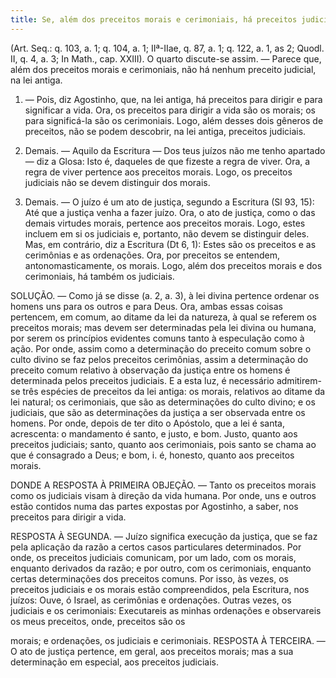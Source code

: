 ```yaml
---
title: Se, além dos preceitos morais e cerimoniais, há preceitos judiciais, na lei antiga
---
```


(Art. Seq.: q. 103, a. 1; q. 104, a. 1; IIª-IIae, q. 87, a. 1; q. 122, a. 1, as 2; Quodl. II, q. 4, a. 3; In Math., cap. XXIII).
  O quarto discute-se assim. — Parece que, além dos preceitos morais e cerimoniais, não há nenhum preceito judicial, na lei antiga.  

1. — Pois, diz Agostinho, que, na lei antiga, há preceitos para dirigir e para significar a vida. Ora, os preceitos para dirigir a vida são os morais; os para significá-la são os cerimoniais. Logo, além desses dois gêneros de preceitos, não se podem descobrir, na lei antiga, preceitos judiciais.  

2. Demais. — Aquilo da Escritura — Dos teus juízos não me tenho apartado — diz a Glosa: Isto é, daqueles de que fizeste a regra de viver. Ora, a regra de viver pertence aos preceitos morais. Logo, os preceitos judiciais não se devem distinguir dos morais.  

3. Demais. — O juízo é um ato de justiça, segundo a Escritura (Sl 93, 15): Até que a justiça venha a fazer juízo. Ora, o ato de justiça, como o das demais virtudes morais, pertence aos preceitos morais. Logo, estes incluem em si os judiciais e, portanto, não devem se distinguir deles.  Mas, em contrário, diz a Escritura (Dt 6, 1): Estes são os preceitos e as cerimônias e as ordenações. Ora, por preceitos se entendem, antonomasticamente, os morais. Logo, além dos preceitos morais e dos cerimoniais, há também os judiciais.  

SOLUÇÃO. — Como já se disse (a. 2, a. 3), à lei divina pertence ordenar os homens uns para os outros e para Deus. Ora, ambas essas coisas pertencem, em comum, ao ditame da lei da natureza, à qual se referem os preceitos morais; mas devem ser determinadas pela lei divina ou humana, por serem os princípios evidentes comuns tanto à especulação como à ação. Por onde, assim como a determinação do preceito comum sobre o culto divino se faz pelos preceitos cerimônias, assim a determinação do preceito comum relativo à observação da justiça entre os homens é determinada pelos preceitos judiciais.  E a esta luz, é necessário admitirem-se três espécies de preceitos da lei antiga: os morais, relativos ao ditame da lei natural; os cerimoniais, que são as determinações do culto divino; e os judiciais, que são as determinações da justiça a ser observada entre os homens. Por onde, depois de ter dito o Apóstolo, que a lei é santa, acrescenta: o mandamento é santo, e justo, e bom. Justo, quanto aos preceitos judiciais; santo, quanto aos cerimoniais, pois santo se chama ao que é consagrado a Deus; e bom, i. é, honesto, quanto aos preceitos morais. 

DONDE A RESPOSTA À PRIMEIRA OBJEÇÃO. — Tanto os preceitos morais como os judiciais visam à direção da vida humana. Por onde, uns e outros estão contidos numa das partes expostas por Agostinho, a saber, nos preceitos para dirigir a vida.  

RESPOSTA À SEGUNDA. — Juízo significa execução da justiça, que se faz pela aplicação da razão a certos casos particulares determinados. Por onde, os preceitos judiciais comunicam, por um lado, com os morais, enquanto derivados da razão; e por outro, com os cerimoniais, enquanto certas determinações dos preceitos comuns. Por isso, às vezes, os preceitos judiciais e os morais estão compreendidos, pela Escritura, nos juízos: Ouve, ó Israel, as cerimônias e ordenações. Outras vezes, os judiciais e os cerimoniais: Executareis as minhas ordenações e observareis os meus preceitos, onde, preceitos são os 

morais; e ordenações, os judiciais e cerimoniais. RESPOSTA À TERCEIRA. — O ato de justiça pertence, em geral, aos preceitos morais; mas a sua determinação em especial, aos preceitos judiciais.